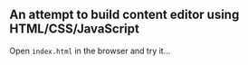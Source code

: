 ## An attempt to build content editor using HTML/CSS/JavaScript

Open `index.html` in the browser and try it...

